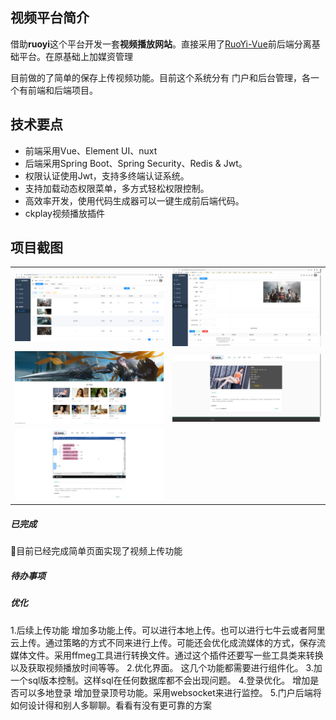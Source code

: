 ## 视频平台简介

借助**ruoyi**这个平台开发一套**视频播放网站**。直接采用了[RuoYi-Vue](https://gitee.com/y_project/RuoYi-Vue)前后端分离基础平台。在原基础上加媒资管理

目前做的了简单的保存上传视频功能。目前这个系统分有 门户和后台管理，各一个有前端和后端项目。





## 技术要点

- 前端采用Vue、Element UI、nuxt
- 后端采用Spring Boot、Spring Security、Redis & Jwt。
- 权限认证使用Jwt，支持多终端认证系统。
- 支持加载动态权限菜单，多方式轻松权限控制。
- 高效率开发，使用代码生成器可以一键生成前后端代码。
- ckplay视频播放插件



## 项目截图

<table>
    <tr>
        <td><img src="README.assets/1620136711824.png"   /></td>
        <td><img src="README.assets/1620136766206.png"/></td>
    </tr>
    <tr>
        <td><img src="README.assets/1620916084942.png"  /></td>
        <td><img src="README.assets/1620916145657.png"/></td>
    </tr>
    <tr>
        <td><img src="README.assets/1620916190453.png"/></td>
    </tr>
</table>



##### 已完成

目前已经完成简单页面实现了视频上传功能

##### 待办事项



##### 优化

1.后续上传功能  增加多功能上传。可以进行本地上传。也可以进行七牛云或者阿里云上传。通过策略的方式不同来进行上传。可能还会优化成流媒体的方式，保存流媒体文件。采用ffmeg工具进行转换文件。通过这个插件还要写一些工具类来转换以及获取视频播放时间等等。
2.优化界面。 这几个功能都需要进行组件化。
3.加一个sql版本控制。这样sql在任何数据库都不会出现问题。
4.登录优化。 增加是否可以多地登录  增加登录顶号功能。采用websocket来进行监控。
5.门户后端将如何设计得和别人多聊聊。看看有没有更可靠的方案
